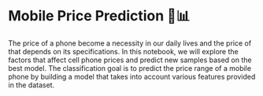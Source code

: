 # Mobile Price Prediction 📱📊
The price of a phone become a necessity in our daily lives and the price of that depends on its specifications. In this notebook, we will explore the factors that affect cell phone prices and predict new samples based on the best model. The classification goal is to predict the price range of a mobile phone by building a model that takes into account various features provided in the dataset.


